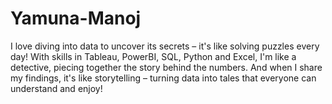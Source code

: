 # Yamuna-Manoj
I love diving into data to uncover its secrets – it's like solving puzzles every day! With skills in Tableau, PowerBI, SQL, Python and Excel, I'm like a detective, piecing together the story behind the numbers. And when I share my findings, it's like storytelling – turning data into tales that everyone can understand and enjoy!

